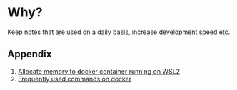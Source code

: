 # Why?
Keep notes that are used on a daily basis, increase development speed etc.

## Appendix 
1. [Allocate memory to docker container running on WSL2](/Allocate%20memory%20to%20docker%20container%20running%20on%20WSL2.md)
2. [Frequently used commands on docker](/Docker%20Frequently%20used%20commands.md)
